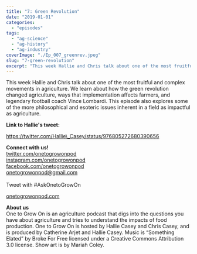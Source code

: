 ```yaml
---
title: "7: Green Revolution"
date: "2019-01-01"
categories: 
  - "episodes"
tags: 
  - "ag-science"
  - "ag-history"
  - "ag-industry"
coverImage: "./Ep_007_greenrev.jpeg"
slug: "7-green-revolution"
excerpt: "This week Hallie and Chris talk about one of the most fruitful and complex movements in agriculture. We learn about how the green revolution changed agriculture, ways that implementation affects farmers, and legendary football coach Vince Lombardi. This episode also explores some of the more philosophical and esoteric issues inherent in a field as impactful as agriculture."
---
```


This week Hallie and Chris talk about one of the most fruitful and complex movements in agriculture. We learn about how the green revolution changed agriculture, ways that implementation affects farmers, and legendary football coach Vince Lombardi. This episode also explores some of the more philosophical and esoteric issues inherent in a field as impactful as agriculture.

**Link to Hallie's tweet:**

https://twitter.com/Hallie\_Casey/status/976805272680390656

**Connect with us!**  
[twitter.com/onetogrowonpod](http://twitter.com/onetogrowonpod)  
[instagram.com/onetogrowonpod  
](http://instagram.com/onetogrowonpod)[facebook.com/onetogrowonpod  
](http://facebook.com/onetogrowonpod)[onetogrowonpod@gmail.com  
](mailto:onetogrowonpod@gmail.com)  
Tweet with #AskOnetoGrowOn  
  
[onetogrowonpod.com](http://onetogrowonpod.com/)

**About us**  
One to Grow On is an agriculture podcast that digs into the questions you have about agriculture and tries to understand the impacts of food production. One to Grow On is hosted by Hallie Casey and Chris Casey, and is produced by Catherine Arjet and Hallie Casey. Music is “Something Elated” by Broke For Free licensed under a Creative Commons Attribution 3.0 license. Show art is by Mariah Coley.
